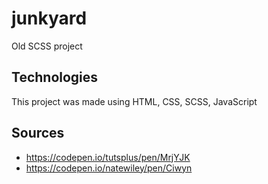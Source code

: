 # junkyard

Old SCSS project 

## Technologies
This project was made using HTML, CSS, SCSS, JavaScript

## Sources
- https://codepen.io/tutsplus/pen/MrjYJK
- https://codepen.io/natewiley/pen/Ciwyn
